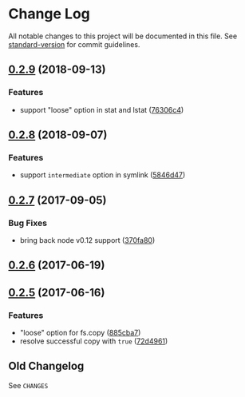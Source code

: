 # Change Log

All notable changes to this project will be documented in this file. See [standard-version](https://github.com/conventional-changelog/standard-version) for commit guidelines.

<a name="0.2.9"></a>
## [0.2.9](https://github.com/medikoo/fs2/compare/v0.2.8...v0.2.9) (2018-09-13)


### Features

* support "loose" option in stat and lstat ([76306c4](https://github.com/medikoo/fs2/commit/76306c4))



<a name="0.2.8"></a>
## [0.2.8](https://github.com/medikoo/fs2/compare/v0.2.7...v0.2.8) (2018-09-07)


### Features

* support `intermediate` option in symlink ([5846d47](https://github.com/medikoo/fs2/commit/5846d47))



<a name="0.2.7"></a>
## [0.2.7](https://github.com/medikoo/fs2/compare/v0.2.6...v0.2.7) (2017-09-05)


### Bug Fixes

* bring back node v0.12 support ([370fa80](https://github.com/medikoo/fs2/commit/370fa80))



<a name="0.2.6"></a>
## [0.2.6](https://github.com/medikoo/fs2/compare/v0.2.5...v0.2.6) (2017-06-19)



<a name="0.2.5"></a>
## [0.2.5](https://github.com/medikoo/fs2/compare/v0.2.4...v0.2.5) (2017-06-16)


### Features

* "loose" option for fs.copy ([885cba7](https://github.com/medikoo/fs2/commit/885cba7))
* resolve successful copy with `true` ([72d4961](https://github.com/medikoo/fs2/commit/72d4961))


## Old Changelog

See `CHANGES`
